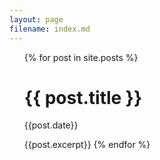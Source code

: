 ```yaml
---
layout: page
filename: index.md
--- 
```

<ul>
  {% for post in site.posts %}
      <h1>{{ post.title }}</h1>
      <p> {{post.date}} </p>
      {{post.excerpt}}
  {% endfor %}
</ul>